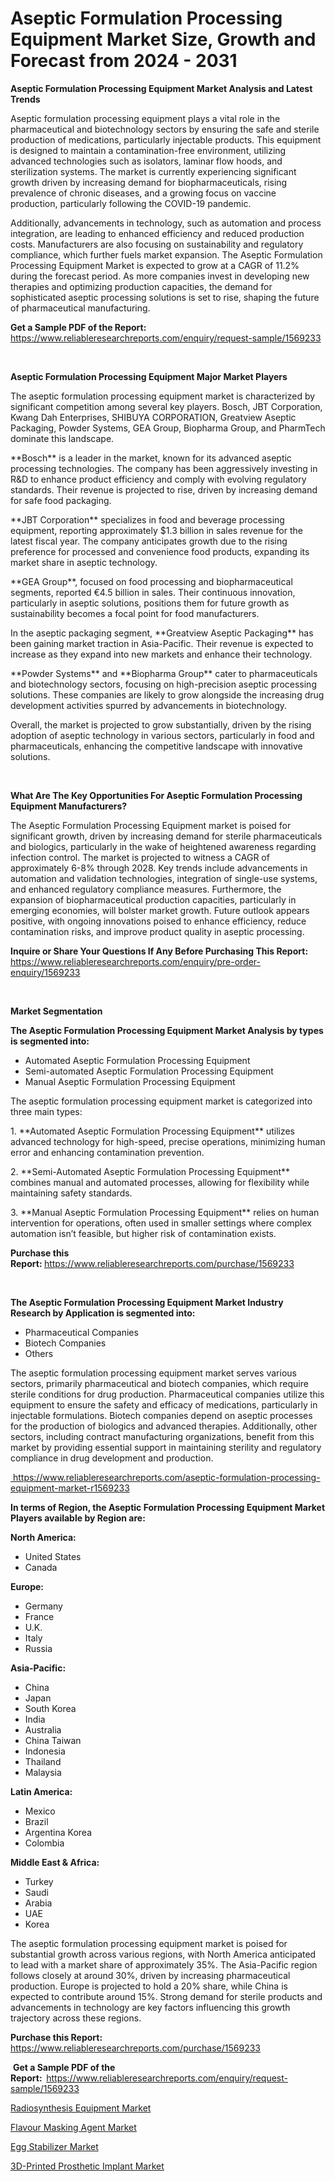 <p><h1>Aseptic Formulation Processing Equipment Market Size, Growth and Forecast from 2024 - 2031</h1></p><p><strong>Aseptic Formulation Processing Equipment Market Analysis and Latest Trends</strong></p>
<p><p>Aseptic formulation processing equipment plays a vital role in the pharmaceutical and biotechnology sectors by ensuring the safe and sterile production of medications, particularly injectable products. This equipment is designed to maintain a contamination-free environment, utilizing advanced technologies such as isolators, laminar flow hoods, and sterilization systems. The market is currently experiencing significant growth driven by increasing demand for biopharmaceuticals, rising prevalence of chronic diseases, and a growing focus on vaccine production, particularly following the COVID-19 pandemic.</p><p>Additionally, advancements in technology, such as automation and process integration, are leading to enhanced efficiency and reduced production costs. Manufacturers are also focusing on sustainability and regulatory compliance, which further fuels market expansion. The Aseptic Formulation Processing Equipment Market is expected to grow at a CAGR of 11.2% during the forecast period. As more companies invest in developing new therapies and optimizing production capacities, the demand for sophisticated aseptic processing solutions is set to rise, shaping the future of pharmaceutical manufacturing.</p></p>
<p><strong>Get a Sample PDF of the Report:&nbsp;</strong> <a href="https://www.reliableresearchreports.com/enquiry/request-sample/1569233?utm_campaign=37&utm_medium=2&utm_source=Github&utm_content=ia&utm_term=28122024&utm_id=aseptic-formulation-processing-equipment">https://www.reliableresearchreports.com/enquiry/request-sample/1569233</a></p>
<p>&nbsp;</p>
<p><strong>Aseptic Formulation Processing Equipment Major Market Players</strong></p>
<p><p>The aseptic formulation processing equipment market is characterized by significant competition among several key players. Bosch, JBT Corporation, Kwang Dah Enterprises, SHIBUYA CORPORATION, Greatview Aseptic Packaging, Powder Systems, GEA Group, Biopharma Group, and PharmTech dominate this landscape.</p><p>**Bosch** is a leader in the market, known for its advanced aseptic processing technologies. The company has been aggressively investing in R&D to enhance product efficiency and comply with evolving regulatory standards. Their revenue is projected to rise, driven by increasing demand for safe food packaging.</p><p>**JBT Corporation** specializes in food and beverage processing equipment, reporting approximately $1.3 billion in sales revenue for the latest fiscal year. The company anticipates growth due to the rising preference for processed and convenience food products, expanding its market share in aseptic technology.</p><p>**GEA Group**, focused on food processing and biopharmaceutical segments, reported €4.5 billion in sales. Their continuous innovation, particularly in aseptic solutions, positions them for future growth as sustainability becomes a focal point for food manufacturers.</p><p>In the aseptic packaging segment, **Greatview Aseptic Packaging** has been gaining market traction in Asia-Pacific. Their revenue is expected to increase as they expand into new markets and enhance their technology.</p><p>**Powder Systems** and **Biopharma Group** cater to pharmaceuticals and biotechnology sectors, focusing on high-precision aseptic processing solutions. These companies are likely to grow alongside the increasing drug development activities spurred by advancements in biotechnology.</p><p>Overall, the market is projected to grow substantially, driven by the rising adoption of aseptic technology in various sectors, particularly in food and pharmaceuticals, enhancing the competitive landscape with innovative solutions.</p></p>
<p>&nbsp;</p>
<p><strong>What Are The Key Opportunities For Aseptic Formulation Processing Equipment Manufacturers?</strong></p>
<p><p>The Aseptic Formulation Processing Equipment market is poised for significant growth, driven by increasing demand for sterile pharmaceuticals and biologics, particularly in the wake of heightened awareness regarding infection control. The market is projected to witness a CAGR of approximately 6-8% through 2028. Key trends include advancements in automation and validation technologies, integration of single-use systems, and enhanced regulatory compliance measures. Furthermore, the expansion of biopharmaceutical production capacities, particularly in emerging economies, will bolster market growth. Future outlook appears positive, with ongoing innovations poised to enhance efficiency, reduce contamination risks, and improve product quality in aseptic processing.</p></p>
<p><strong>Inquire or Share Your Questions If Any Before Purchasing This Report:</strong> <a href="https://www.reliableresearchreports.com/enquiry/pre-order-enquiry/1569233?utm_campaign=37&utm_medium=2&utm_source=Github&utm_content=ia&utm_term=28122024&utm_id=aseptic-formulation-processing-equipment">https://www.reliableresearchreports.com/enquiry/pre-order-enquiry/1569233</a></p>
<p>&nbsp;</p>
<p><strong>Market Segmentation</strong></p>
<p><strong>The Aseptic Formulation Processing Equipment Market Analysis by types is segmented into:</strong></p>
<p><ul><li>Automated Aseptic Formulation Processing Equipment</li><li>Semi-automated Aseptic Formulation Processing Equipment</li><li>Manual Aseptic Formulation Processing Equipment</li></ul></p>
<p><p>The aseptic formulation processing equipment market is categorized into three main types: </p><p>1. **Automated Aseptic Formulation Processing Equipment** utilizes advanced technology for high-speed, precise operations, minimizing human error and enhancing contamination prevention. </p><p>2. **Semi-Automated Aseptic Formulation Processing Equipment** combines manual and automated processes, allowing for flexibility while maintaining safety standards. </p><p>3. **Manual Aseptic Formulation Processing Equipment** relies on human intervention for operations, often used in smaller settings where complex automation isn’t feasible, but higher risk of contamination exists.</p></p>
<p><strong>Purchase this Report:&nbsp;</strong><a href="https://www.reliableresearchreports.com/purchase/1569233?utm_campaign=37&utm_medium=2&utm_source=Github&utm_content=ia&utm_term=28122024&utm_id=aseptic-formulation-processing-equipment">https://www.reliableresearchreports.com/purchase/1569233</a></p>
<p>&nbsp;</p>
<p><strong>The Aseptic Formulation Processing Equipment Market Industry Research by Application is segmented into:</strong></p>
<p><ul><li>Pharmaceutical Companies</li><li>Biotech Companies</li><li>Others</li></ul></p>
<p><p>The aseptic formulation processing equipment market serves various sectors, primarily pharmaceutical and biotech companies, which require sterile conditions for drug production. Pharmaceutical companies utilize this equipment to ensure the safety and efficacy of medications, particularly in injectable formulations. Biotech companies depend on aseptic processes for the production of biologics and advanced therapies. Additionally, other sectors, including contract manufacturing organizations, benefit from this market by providing essential support in maintaining sterility and regulatory compliance in drug development and production.</p></p>
<p><a href="https://www.reliableresearchreports.com/aseptic-formulation-processing-equipment-market-r1569233?utm_campaign=37&utm_medium=2&utm_source=Github&utm_content=ia&utm_term=28122024&utm_id=aseptic-formulation-processing-equipment">&nbsp;https://www.reliableresearchreports.com/aseptic-formulation-processing-equipment-market-r1569233</a></p>
<p><strong>In terms of Region, the Aseptic Formulation Processing Equipment Market Players available by Region are:</strong></p>
<p>
    <p> <strong> North America: </strong>
        <ul>
            <li>United States</li>
            <li>Canada</li>
        </ul>
        </p> 
    <p> <strong> Europe: </strong>
        <ul>
            <li>Germany</li>
            <li>France</li>
            <li>U.K.</li>
            <li>Italy</li>
            <li>Russia</li>
        </ul>
        </p> 
    <p> <strong> Asia-Pacific: </strong>
        <ul>
            <li>China</li>
            <li>Japan</li>
            <li>South Korea</li>
            <li>India</li>
            <li>Australia</li>
            <li>China Taiwan</li>
            <li>Indonesia</li>
            <li>Thailand</li>
            <li>Malaysia</li>
        </ul>
        </p> 
    <p> <strong> Latin America: </strong>
        <ul>
            <li>Mexico</li>
            <li>Brazil</li>
            <li>Argentina Korea</li>
            <li>Colombia</li>
        </ul>
        </p> 
    <p> <strong> Middle East & Africa: </strong>
        <ul>
            <li>Turkey</li>
            <li>Saudi</li>
            <li>Arabia</li>
            <li>UAE</li>
            <li>Korea</li>
        </ul>
    </p>
    </p>
<p><p>The aseptic formulation processing equipment market is poised for substantial growth across various regions, with North America anticipated to lead with a market share of approximately 35%. The Asia-Pacific region follows closely at around 30%, driven by increasing pharmaceutical production. Europe is projected to hold a 20% share, while China is expected to contribute around 15%. Strong demand for sterile products and advancements in technology are key factors influencing this growth trajectory across these regions.</p></p>
<p><strong>Purchase this Report: </strong><a href="https://www.reliableresearchreports.com/purchase/1569233?utm_campaign=37&utm_medium=2&utm_source=Github&utm_content=ia&utm_term=28122024&utm_id=aseptic-formulation-processing-equipment">https://www.reliableresearchreports.com/purchase/1569233</a></p>
<p>&nbsp;<strong>Get a Sample PDF of the Report:&nbsp;&nbsp;</strong><a href="https://www.reliableresearchreports.com/enquiry/request-sample/1569233?utm_campaign=37&utm_medium=2&utm_source=Github&utm_content=ia&utm_term=28122024&utm_id=aseptic-formulation-processing-equipment">https://www.reliableresearchreports.com/enquiry/request-sample/1569233</a></p>
<p><strong></strong></p>
<p><p><a href="https://github.com/DianaWilson796/Market-Research-Report-List-1/blob/main/radiosynthesis-equipment-market.md?utm_campaign=37&utm_medium=2&utm_source=Github&utm_content=ia&utm_term=28122024&utm_id=aseptic-formulation-processing-equipment">Radiosynthesis Equipment Market</a></p><p><a href="https://github.com/joannesouthgate/Market-Research-Report-List-5/blob/main/flavour-masking-agent-market.md?utm_campaign=37&utm_medium=2&utm_source=Github&utm_content=ia&utm_term=28122024&utm_id=aseptic-formulation-processing-equipment">Flavour Masking Agent Market</a></p><p><a href="https://github.com/wwwkeltoum/Market-Research-Report-List-5/blob/main/egg-stabilizer-market.md?utm_campaign=37&utm_medium=2&utm_source=Github&utm_content=ia&utm_term=28122024&utm_id=aseptic-formulation-processing-equipment">Egg Stabilizer Market</a></p><p><a href="https://github.com/maclarensidney/Market-Research-Report-List-1/blob/main/3d-printed-prosthetic-implant-market.md?utm_campaign=37&utm_medium=2&utm_source=Github&utm_content=ia&utm_term=28122024&utm_id=aseptic-formulation-processing-equipment">3D-Printed Prosthetic Implant Market</a></p></p>